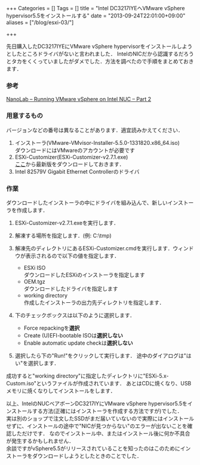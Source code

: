 +++
Categories = []
Tags = []
title = "Intel DC3217IYEへVMware vSphere hypervisor5.5をインストールする"
date = "2013-09-24T22:01:00+09:00"
aliases = ["/blog/esxi-03/"]

+++

先日購入したDC3217IYEにVMware vSphere hypervisorをインストールしようとしたところドライバがないと言われました．
IntelのNICだから認識するだろうとタカをくくっていましたがダメでした．方法を調べたので手順をまとめておきます．

<!--more-->

### 参考
[NanoLab – Running VMware vSphere on Intel NUC – Part 2](http://www.tekhead.org/blog/2013/01/nanolab-running-vmware-vsphere-on-intel-nuc-part-2-2/)

### 用意するもの
バージョンなどの番号は異なることがあります．適宜読みかえてください．

1. インストーラ(VMware-VMvisor-Installer-5.5.0-1331820.x86_64.iso)  
   ダウンロードにはVMwareのアカウントが必要です  
1. ESXi-Customizer(ESXi-Customizer-v2.7.1.exe)  
   [ここ](http://www.v-front.de/p/esxi-customizer.html)から最新版をダウンロードしておきます．
1. Intel 82579V Gigabit Ethernet Controllerのドライバ

### 作業
ダウンロードしたインストーラの中にドライバを組み込んで、新しいインストーラを作成します．

1. ESXi-Customizer-v2.7.1.exeを実行します．
1. 解凍する場所を指定します．(例: C:\tmp)
1. 解凍先のディレクトリにあるESXi-Customizer.cmdを実行します．ウィンドウが表示されるので以下の値を指定します．
   * ESXi ISO  
     ダウンロードしたESXiのインストーラを指定します
   * OEM.tgz  
     ダウンロードしたドライバを指定します
   * working directory  
     作成したインストーラの出力先ディレクトリを指定します．
1. 下のチェックボックスは以下のように選択します．
   * Force repackingを**選択**
   * Create (U)EFI-bootable ISOは**選択しない**
   * Enable automatic update checkは**選択しない**

1. 選択したら下の"Run!"をクリックして実行します．
   途中のダイアログは"はい"を選択します．

成功すると"working directory"に指定したディレクトリに"ESXi-5.x-Custom.iso"というファイルが作成されています．
あとはCDに焼くなり、USBメモリに焼くなりしてインストールをします．

以上、IntelのNUCベアボーンDC3217IYにVMware vSphere hypervisor5.5をインストールする方法(正確にはインストーラを作成する方法ですが)でした．  
実は別のショップで注文したSSDがまだ届いていないので実際にはインストールせずに、インストールの途中で"NICが見つからない"のエラーが出ないことを確認しただけです．
なのでインストール中、またはインストール後に何か不具合が発生するかもしれません．  
余談ですがvSphere5.5がリリースされていることを知ったのはこのためにインストーラをダウンロードしようとしたときのことでした．
